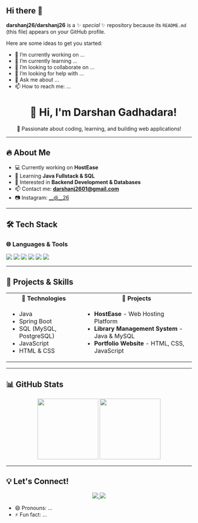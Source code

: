 ## Hi there 👋


**darshanj26/darshanj26** is a ✨ _special_ ✨ repository because its `README.md` (this file) appears on your GitHub profile.

Here are some ideas to get you started:

- 🔭 I’m currently working on ...
- 🌱 I’m currently learning ...
- 👯 I’m looking to collaborate on ...
- 🤔 I’m looking for help with ...
- 💬 Ask me about ...
- 📫 How to reach me: ...<h1 align="center">👋 Hi, I'm Darshan Gadhadara!</h1>

<p align="center">
  🚀 Passionate about coding, learning, and building web applications!
</p>

---

## 🔥 About Me
- 💻 Currently working on **HostEase**
- 🌱 Learning **Java Fullstack & SQL**
- 🎯 Interested in **Backend Development & Databases**
- 📫 Contact me: **darshanj2601@gmail.com**
- 📷 Instagram: [__dj__26](https://www.instagram.com/__dj__26/?igsh=dml1M25na3FsbXJz#)

---

## 🛠️ Tech Stack
### 🌐 **Languages & Tools**
<p align="left">
  <img src="https://img.shields.io/badge/Java-ED8B00?style=for-the-badge&logo=java&logoColor=white">
  <img src="https://img.shields.io/badge/Spring%20Boot-6DB33F?style=for-the-badge&logo=spring-boot&logoColor=white">
  <img src="https://img.shields.io/badge/MySQL-4479A1?style=for-the-badge&logo=mysql&logoColor=white">
  <img src="https://img.shields.io/badge/JavaScript-F7DF1E?style=for-the-badge&logo=javascript&logoColor=black">
  <img src="https://img.shields.io/badge/HTML5-E34F26?style=for-the-badge&logo=html5&logoColor=white">
  <img src="https://img.shields.io/badge/CSS3-1572B6?style=for-the-badge&logo=css3&logoColor=white">
</p>

---

## 📂 Projects & Skills  
<div align="left">
  <table>
    <tr>
      <th>🔹 Technologies</th>
      <th>📂 Projects</th>
    </tr>
    <tr>
      <td>
        <ul>
          <li>Java</li>
          <li>Spring Boot</li>
          <li>SQL (MySQL, PostgreSQL)</li>
          <li>JavaScript</li>
          <li>HTML & CSS</li>
        </ul>
      </td>
      <td>
        <ul>
          <li><b>HostEase</b> - Web Hosting Platform</li>
          <li><b>Library Management System</b> - Java & MySQL</li>
          <li><b>Portfolio Website</b> - HTML, CSS, JavaScript</li>
        </ul>
      </td>
    </tr>
  </table>
</div>

---

## 📊 GitHub Stats
<p align="center">
  <img src="https://github-readme-stats.vercel.app/api?username=darshanj26&show_icons=true&theme=dark" height="165">
  <img src="https://github-readme-stats.vercel.app/api/top-langs/?username=darshanj26&layout=compact&theme=dark" height="165">
</p>

---

## 💡 Let's Connect!
<p align="center">
  <a href="mailto:darshanj2601@gmail.com">
    <img src="https://img.shields.io/badge/Email-darshanj2601@gmail.com-red?style=for-the-badge&logo=gmail&logoColor=white">
  </a>
  <a href="https://www.instagram.com/__dj__26/?igsh=dml1M25na3FsbXJz#">
    <img src="https://img.shields.io/badge/Instagram-__dj__26-E4405F?style=for-the-badge&logo=instagram&logoColor=white">
  </a>
</p>

- 😄 Pronouns: ...
- ⚡ Fun fact: ...

